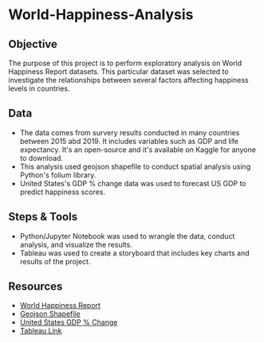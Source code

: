 # World-Happiness-Analysis

## Objective 
The purpose of this project is to perform exploratory analysis on World Happiness Report datasets. This particular dataset was selected to investigate the relationships between several factors affecting  happiness levels in countries. 

## Data
- The data comes from survery results conducted in many countries between 2015 abd 2019. It includes variables such as GDP and life expectancy. It's an open-source and it's available on Kaggle for anyone to download. 
- This analysis used geojson shapefile to conduct spatial analysis using Python's folium library. 
- United States's GDP % change data was used to forecast US GDP to predict happiness scores. 

## Steps & Tools 
- Python/Jupyter Notebook was used to wrangle the data, conduct analysis, and visualize the results. 
- Tableau was used to create a storyboard that includes key charts and results of the project.

## Resources
- [World Happiness Report](https://www.kaggle.com/datasets/unsdsn/world-happiness)
- [Geojson Shapefile](https://geojson-maps.ash.ms/)
- [United States GDP % Change](https://data.nasdaq.com/data/ODA/USA_NGDP_RPCH-united-states-gdp-at-constant-prices-change)
- [Tableau Link](https://public.tableau.com/app/profile/thang.tran4072/viz/WorldHappinessAnalysis_16681405688350/Presentation?publish=yes)
